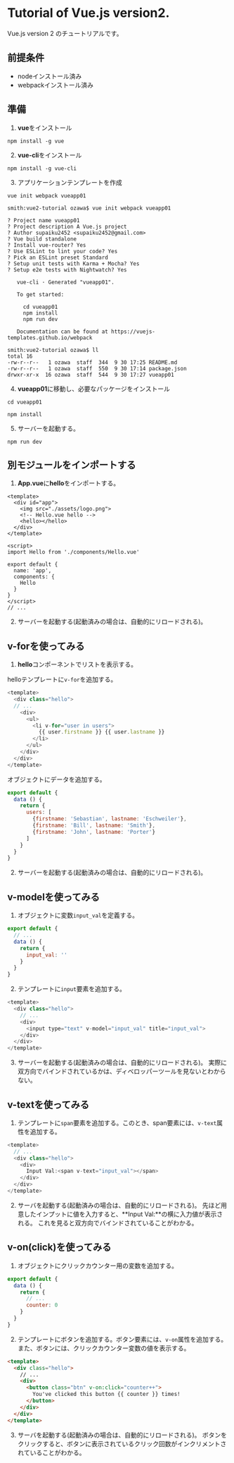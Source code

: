 # Tutorial of Vue.js version2.

Vue.js version 2 のチュートリアルです。

## 前提条件
- nodeインストール済み
- webpackインストール済み

## 準備

1. **vue**をインストール

`npm install -g vue`

2. **vue-cli**をインストール

`npm install -g vue-cli`

3. アプリケーションテンプレートを作成

`vue init webpack vueapp01`

```shell
smith:vue2-tutorial ozawa$ vue init webpack vueapp01

? Project name vueapp01
? Project description A Vue.js project
? Author supaiku2452 <supaiku2452@gmail.com>
? Vue build standalone
? Install vue-router? Yes
? Use ESLint to lint your code? Yes
? Pick an ESLint preset Standard
? Setup unit tests with Karma + Mocha? Yes
? Setup e2e tests with Nightwatch? Yes

   vue-cli · Generated "vueapp01".

   To get started:

     cd vueapp01
     npm install
     npm run dev

   Documentation can be found at https://vuejs-templates.github.io/webpack

smith:vue2-tutorial ozawa$ ll
total 16
-rw-r--r--   1 ozawa  staff  344  9 30 17:25 README.md
-rw-r--r--   1 ozawa  staff  550  9 30 17:14 package.json
drwxr-xr-x  16 ozawa  staff  544  9 30 17:27 vueapp01
```

4. **vueapp01**に移動し、必要なパッケージをインストール

`cd vueapp01`

`npm install`

5. サーバーを起動する。

`npm run dev`

## 別モジュールをインポートする

1. **App.vue**に**hello**をインポートする。

```
<template>
  <div id="app">
    <img src="./assets/logo.png">
    <!-- Hello.vue hello -->
    <hello></hello>
  </div>
</template>

<script>
import Hello from './components/Hello.vue'

export default {
  name: 'app',
  components: {
    Hello
  }
}
</script>
// ...
```

2. サーバーを起動する(起動済みの場合は、自動的にリロードされる)。

## v-forを使ってみる

1. **hello**コンポーネントでリストを表示する。

helloテンプレートに`v-for`を追加する。
```javascript
<template>
  <div class="hello">
  // ...
    <div>
      <ul>
        <li v-for="user in users">
          {{ user.firstname }} {{ user.lastname }}
        </li>
      </ul>
    </div>
  </div>
</template>

```

オブジェクトにデータを追加する。
```javascript
export default {
  data () {
    return {
      users: [
        {firstname: 'Sebastian', lastname: 'Eschweiler'},
        {firstname: 'Bill', lastname: 'Smith'},
        {firstname: 'John', lastname: 'Porter'}
      ]
    }
  }
}

```

2. サーバーを起動する(起動済みの場合は、自動的にリロードされる)。

## v-modelを使ってみる

1. オブジェクトに変数`input_val`を定義する。

```javascript
export default {
  // ...
  data () {
    return {
      input_val: ''
    }
  }
}
```

2. テンプレートに`input`要素を追加する。

```javascript
<template>
  <div class="hello">
    // ...
    <div>
      <input type="text" v-model="input_val" title="input_val">
    </div>
  </div>
</template>
```

3. サーバーを起動する(起動済みの場合は、自動的にリロードされる)。
実際に双方向でバインドされているかは、ディベロッパーツールを見ないとわからない。

## v-textを使ってみる

1. テンプレートに`span`要素を追加する。このとき、span要素には、`v-text`属性を追加する。

```javascript
<template>
  // ...
  <div class="hello">
    <div>
      Input Val:<span v-text="input_val"></span>
    </div>
  </div>
</template>

```

2. サーバを起動する(起動済みの場合は、自動的にリロードされる)。
先ほど用意したインプットに値を入力すると、**Input Val:**の横に入力値が表示される。
これを見ると双方向でバインドされていることがわかる。

## v-on(click)を使ってみる

1. オブジェクトにクリックカウンター用の変数を追加する。

```javascript
export default {
  data () {
    return {
      // ...
      counter: 0
    }
  }
}
```

2. テンプレートにボタンを追加する。ボタン要素には、`v-on`属性を追加する。
また、ボタンには、クリックカウンター変数の値を表示する。

```html
<template>
  <div class="hello">
    // ...
    <div>
      <button class="btn" v-on:click="counter++">
        You've clicked this button {{ counter }} times!
      </button>
    </div>
  </div>
</template>
```

3. サーバを起動する(起動済みの場合は、自動的にリロードされる)。
ボタンをクリックすると、ボタンに表示されているクリック回数がインクリメントされていることがわかる。